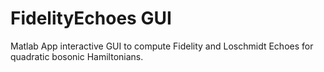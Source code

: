 # FidelityEchoes GUI

Matlab App interactive GUI to compute Fidelity and Loschmidt Echoes for quadratic bosonic Hamiltonians.
